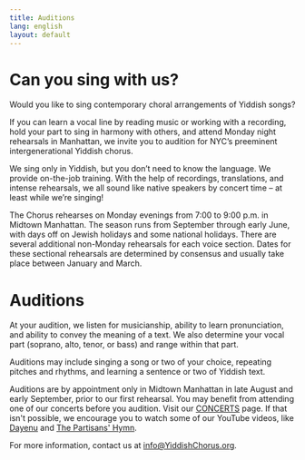 ```yaml
---
title: Auditions
lang: english
layout: default
---
```


# Can you sing with us?

Would you like to sing contemporary choral arrangements of Yiddish songs?  

If you can learn a vocal line by reading music or working with a recording, hold your part to sing in harmony with others, and attend Monday night rehearsals in Manhattan, we invite you to audition for NYC’s preeminent intergenerational Yiddish chorus.  

We sing only in Yiddish, but you don’t need to know the language. We provide on-the-job training. With the help of recordings, translations, and intense rehearsals, we all sound like native speakers by concert time – at least while we’re singing!  

The Chorus rehearses on Monday evenings from 7:00 to 9:00 p.m. in Midtown Manhattan. The season runs from September through early June, with days off on Jewish holidays and some national holidays. There are several additional non-Monday rehearsals for each voice section. Dates for these sectional rehearsals are determined by consensus and usually take place between January and March.  

# Auditions

At your audition, we listen for musicianship, ability to learn pronunciation, and ability to convey the meaning of a text. We also determine your vocal part (soprano, alto, tenor, or bass) and range within that part.  

Auditions may include singing a song or two of your choice, repeating pitches and rhythms, and learning a sentence or two of Yiddish text.  

Auditions are by appointment only in Midtown Manhattan in late August and early September, prior to our first rehearsal. You may benefit from attending one of our concerts before you audition. Visit our [CONCERTS](https://www.yiddishchorus.org/concerts.html) page. If that isn't possible, we encourage you to watch some of our YouTube videos, like [Dayenu](https://www.youtube.com/watch?v=p3R98uechsQ) and [The Partisans' Hymn](https://www.youtube.com/watch?v=sBdTnthBw2o).

For more information, contact us at [info@YiddishChorus.org](mailto:info@yiddishchorus.org).
